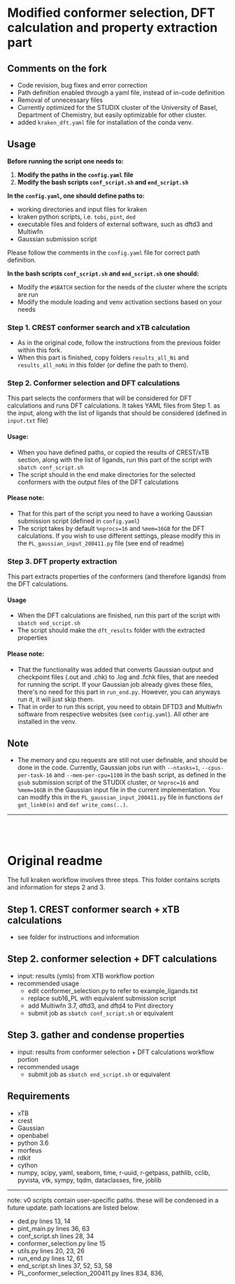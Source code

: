 # Modified conformer selection, DFT calculation and property extraction part

## Comments on the fork
- Code revision, bug fixes and error correction 
- Path definition enabled through a yaml file, instead of in-code definition
- Removal of unnecessary files
- Currently optimized for the STUDIX cluster of the University of Basel, Department of Chemistry, but easily optimizable for other cluster.
- added `kraken_dft.yaml` file for installation of the conda venv.

## Usage
**Before running the script one needs to:**
1. **Modify the paths in the ``config.yaml`` file**
2. **Modify the bash scripts ``conf_script.sh`` and ``end_script.sh``**

**In the ``config.yaml``, one should define paths to:**
- working directories and input files for kraken
- kraken python scripts, i.e. ``tobi``, ``pint``, ``ded``
- executable files and folders of external software, such as dftd3 and Multiwfn
- Gaussian submission script

Please follow the comments in the ``config.yaml`` file for correct path definition.

**In the bash scripts ``conf_script.sh`` and ``end_script.sh`` one should:**
- Modify the `#SBATCH` section for the needs of the cluster where the scripts are run
- Modify the module loading and venv activation sections based on your needs

### Step 1. CREST conformer search and xTB calculation
- As in the original code, follow the instructions from the previous folder within this fork.
- When this part is finished, copy folders ``results_all_Ni`` and ``results_all_noNi`` in this folder (or define the path to them).

### Step 2. Conformer selection and DFT calculations
This part selects the conformers that will be considered for DFT calculations and runs DFT calculations. It takes YAML files from Step 1. as the input, along with the list of ligands that should be considered (defined in ``input.txt`` file)
#### Usage:
- When you have defined paths, or copied the results of CREST/xTB section, along with the list of ligands, run this part of the script with `sbatch conf_script.sh`
- The script should in the end make directories for the selected conformers with the output files of the DFT calculations

#### Please note:
- That for this part of the script you need to have a working Gaussian submission script (defined in `config.yaml`)
- The script takes by default ``%nprocs=16`` and ``%mem=16GB`` for the DFT calculations. If you wish to use different settings, please modify this in the ``PL_gaussian_input_200411.py`` file (see end of readme)

### Step 3. DFT property extraction
This part extracts properties of the conformers (and therefore ligands) from the DFT calculations.
#### Usage
- When the DFT calculations are finished, run this part of the script with `sbatch end_script.sh`
- The script should make the `dft_results` folder with the extracted properties

#### Please note:
- That the functionality was added that converts Gaussian output and checkpoint files (.out and .chk) to .log and .fchk files, that are needed for running the script. If your Gaussian job already gives these files, there's no need for this part in `run_end.py`. However, you can anyways run it, it will just skip them.
- That in order to run this script, you need to obtain DFTD3 and Multiwfn software from respective websites (see `config.yaml`). All other are installed in the venv.

## Note
- The memory and cpu requests are still not user definable, and should be done in the code. Currently, Gaussian jobs run with `--ntasks=1`, `--cpus-per-task-16` and `--mem-per-cpu=1100` in the bash script, as defined in the `gsub` submission script of the STUDIX cluster, or `%nproc=16` and `%mem=16GB` in the Gaussian input file in the current implementation. You can modify this in the ``PL_gaussian_input_200411.py`` file in functions `def get_link0(n)` and `def write_coms(..)`.

----------------------------
<br><br>

# Original readme

The full kraken workflow involves three steps. This folder contains scripts and information for steps 2 and 3. 
## Step 1. CREST conformer search + xTB calculations
- see folder for instructions and information

## Step 2. conformer selection + DFT calculations
- input: results (ymls) from XTB workflow portion
- recommended usage
	- edit conformer_selection.py to refer to example_ligands.txt
	- replace sub16_PL with equivalent submission script
	- add Multiwfn 3.7, dftd3, and dftd4 to Pint directory
	- submit job as `sbatch conf_script.sh` or equivalent

## Step 3. gather and condense properties 
- input: results from conformer selection + DFT calculations workflow portion
- recommended usage
	- submit job as `sbatch end_script.sh` or equivalent 

	
## Requirements
- xTB
- crest
- Gaussian
- openbabel
- python 3.6
- morfeus
- rdkit
- cython
- numpy, scipy, yaml, seaborn, time, r-uuid, r-getpass, pathlib, cclib, pyvista, vtk, sympy, tqdm, dataclasses, fire, joblib

---

note: v0 scripts contain user-specific paths. these will be condensed in a future update. path locations are listed below. 
- ded.py							              lines 13, 14
- pint_main.py						          lines 36, 63
- conf_script.sh 					          lines 28, 34
- conformer_selection.py		      	line  15
- utils.py							            lines 20, 23, 26
- run_end.py						            lines 12, 61
- end_script.sh						          lines 37, 52, 53, 58
- PL_conformer_selection_200411.py	lines 834, 836, 
